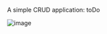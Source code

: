 A simple CRUD application: toDo

![image](https://github.com/user-attachments/assets/5a2f438e-719a-43ed-837c-6e9776f324c6)
